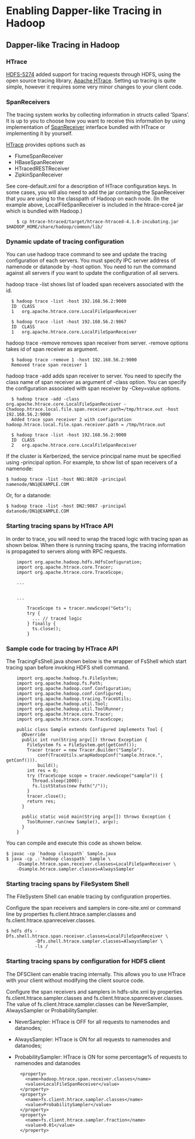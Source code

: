   
  
# Enabling Dapper-like Tracing in Hadoop

## Dapper-like Tracing in Hadoop

### HTrace

[HDFS-5274](https://issues.apache.org/jira/browse/HDFS-5274) added support for tracing requests through HDFS, using the open source tracing library, [Apache HTrace](http://htrace.incubator.apache.org/). Setting up tracing is quite simple, however it requires some very minor changes to your client code.

### SpanReceivers

The tracing system works by collecting information in structs called ‘Spans’. It is up to you to choose how you want to receive this information by using implementation of [SpanReceiver](http://htrace.incubator.apache.org/developer_guide.html#SpanReceivers) interface bundled with HTrace or implementing it by yourself.

[HTrace](http://htrace.incubator.apache.org/) provides options such as

  * FlumeSpanReceiver
  * HBaseSpanReceiver
  * HTracedRESTReceiver
  * ZipkinSpanReceiver



See core-default.xml for a description of HTrace configuration keys. In some cases, you will also need to add the jar containing the SpanReceiver that you are using to the classpath of Hadoop on each node. (In the example above, LocalFileSpanReceiver is included in the htrace-core4 jar which is bundled with Hadoop.)
    
    
        $ cp htrace-htraced/target/htrace-htraced-4.1.0-incubating.jar $HADOOP_HOME/share/hadoop/common/lib/
    

### Dynamic update of tracing configuration

You can use hadoop trace command to see and update the tracing configuration of each servers. You must specify IPC server address of namenode or datanode by -host option. You need to run the command against all servers if you want to update the configuration of all servers.

hadoop trace -list shows list of loaded span receivers associated with the id.
    
    
      $ hadoop trace -list -host 192.168.56.2:9000
      ID  CLASS
      1   org.apache.htrace.core.LocalFileSpanReceiver
    
      $ hadoop trace -list -host 192.168.56.2:9867
      ID  CLASS
      1   org.apache.htrace.core.LocalFileSpanReceiver
    

hadoop trace -remove removes span receiver from server. -remove options takes id of span receiver as argument.
    
    
      $ hadoop trace -remove 1 -host 192.168.56.2:9000
      Removed trace span receiver 1
    

hadoop trace -add adds span receiver to server. You need to specify the class name of span receiver as argument of -class option. You can specify the configuration associated with span receiver by -Ckey=value options.
    
    
      $ hadoop trace -add -class org.apache.htrace.core.LocalFileSpanReceiver -Chadoop.htrace.local.file.span.receiver.path=/tmp/htrace.out -host 192.168.56.2:9000
      Added trace span receiver 2 with configuration hadoop.htrace.local.file.span.receiver.path = /tmp/htrace.out
    
      $ hadoop trace -list -host 192.168.56.2:9000
      ID  CLASS
      2   org.apache.htrace.core.LocalFileSpanReceiver
    

If the cluster is Kerberized, the service principal name must be specified using -principal option. For example, to show list of span receivers of a namenode:
    
    
    $ hadoop trace -list -host NN1:8020 -principal namenode/NN1@EXAMPLE.COM
    

Or, for a datanode:
    
    
    $ hadoop trace -list -host DN2:9867 -principal datanode/DN1@EXAMPLE.COM
    

### Starting tracing spans by HTrace API

In order to trace, you will need to wrap the traced logic with tracing span as shown below. When there is running tracing spans, the tracing information is propagated to servers along with RPC requests.
    
    
        import org.apache.hadoop.hdfs.HdfsConfiguration;
        import org.apache.htrace.core.Tracer;
        import org.apache.htrace.core.TraceScope;
    
        ...
    
    
        ...
    
            TraceScope ts = tracer.newScope("Gets");
            try {
              ... // traced logic
            } finally {
              ts.close();
            }
    

### Sample code for tracing by HTrace API

The TracingFsShell.java shown below is the wrapper of FsShell which start tracing span before invoking HDFS shell command.
    
    
        import org.apache.hadoop.fs.FileSystem;
        import org.apache.hadoop.fs.Path;
        import org.apache.hadoop.conf.Configuration;
        import org.apache.hadoop.conf.Configured;
        import org.apache.hadoop.tracing.TraceUtils;
        import org.apache.hadoop.util.Tool;
        import org.apache.hadoop.util.ToolRunner;
        import org.apache.htrace.core.Tracer;
        import org.apache.htrace.core.TraceScope;
        
        public class Sample extends Configured implements Tool {
          @Override
          public int run(String argv[]) throws Exception {
            FileSystem fs = FileSystem.get(getConf());
            Tracer tracer = new Tracer.Builder("Sample").
                conf(TraceUtils.wrapHadoopConf("sample.htrace.", getConf())).
                build();
            int res = 0;
            try (TraceScope scope = tracer.newScope("sample")) {
              Thread.sleep(1000);
              fs.listStatus(new Path("/"));
            }
            tracer.close();
            return res;
          }
          
          public static void main(String argv[]) throws Exception {
            ToolRunner.run(new Sample(), argv);
          }
        }
    

You can compile and execute this code as shown below.
    
    
    $ javac -cp `hadoop classpath` Sample.java
    $ java -cp .:`hadoop classpath` Sample \
        -Dsample.htrace.span.receiver.classes=LocalFileSpanReceiver \
        -Dsample.htrace.sampler.classes=AlwaysSampler
    

### Starting tracing spans by FileSystem Shell

The FileSystem Shell can enable tracing by configuration properties.

Configure the span receivers and samplers in core-site.xml or command line by properties fs.client.htrace.sampler.classes and fs.client.htrace.spanreceiver.classes.
    
    
    $ hdfs dfs -Dfs.shell.htrace.span.receiver.classes=LocalFileSpanReceiver \
               -Dfs.shell.htrace.sampler.classes=AlwaysSampler \
               -ls /
    

### Starting tracing spans by configuration for HDFS client

The DFSClient can enable tracing internally. This allows you to use HTrace with your client without modifying the client source code.

Configure the span receivers and samplers in hdfs-site.xml by properties fs.client.htrace.sampler.classes and fs.client.htrace.spanreceiver.classes. The value of fs.client.htrace.sampler.classes can be NeverSampler, AlwaysSampler or ProbabilitySampler.

  * NeverSampler: HTrace is OFF for all requests to namenodes and datanodes;
  * AlwaysSampler: HTrace is ON for all requests to namenodes and datanodes;
  * ProbabilitySampler: HTrace is ON for some percentage% of requests to namenodes and datanodes


    
    
          <property>
            <name>hadoop.htrace.span.receiver.classes</name>
            <value>LocalFileSpanReceiver</value>
          </property>
          <property>
            <name>fs.client.htrace.sampler.classes</name>
            <value>ProbabilitySampler</value>
          </property>
          <property>
            <name>fs.client.htrace.sampler.fraction</name>
            <value>0.01</value>
          </property>
    
